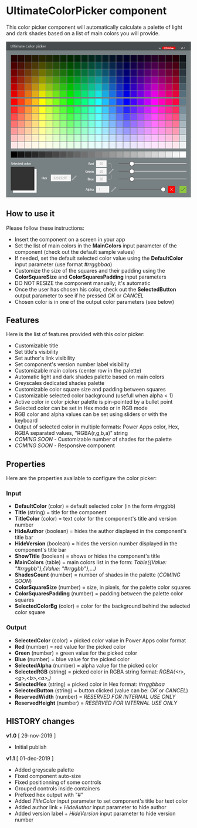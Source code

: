 # UltimateColorPicker component
This color picker component will automatically calculate a palette of light and dark shades based on a list of main colors you will provide.

![UltimateColorPicker](images/UltimateColorPicker.png)

## How to use it
Please follow these instructions:
- Insert the component on a screen in your app
- Set the list of main colors in the **MainColors** input parameter of the component (check out the default sample values)
- If needed, set the default selected color value using the **DefaultColor** input parameter (use format *#rrggbbaa*)
- Customize the size of the squares and their padding using the **ColorSquareSize** and **ColorSquaresPadding** input parameters
- DO NOT RESIZE the component manually; it's automatic
- Once the user has chosen his color, check out the **SelectedButton** output parameter to see if he pressed *OK* or *CANCEL*
- Chosen color is in one of the output color parameters (see below)

## Features
Here is the list of features provided with this color picker:
- Customizable title
- Set title's visibility
- Set author's link visibility
- Set component's version number label visibility
- Customizable main colors (center row in the palette)
- Automatic light and dark shades palette based on main colors
- Greyscales dedicated shades palette
- Customizable color square size and padding between squares
- Customizable selected color background (usefull when alpha < 1)
- Active color in color picker palette is pin-pointed by a bullet point
- Selected color can be set in Hex mode or in RGB mode
- RGB color and alpha values can be set using sliders or with the keyboard
- Output of selected color in multiple formats: Power Apps color, Hex, RGBA separated values, "RGBA(r,g,b,a)" string
- *COMING SOON* - Customizable number of shades for the palette
- *COMING SOON* - Responsive component

## Properties
Here are the properties available to configure the color picker:
### Input
- **DefaultColor** (color) = default selected color (in the form #rrggbb)
- **Title** (string) = title for the component
- **TitleColor** (color) = text color for the component's title and version number
- **HideAuthor** (boolean) = hides the author displayed in the component's title bar
- **HideVersion** (boolean) = hides the version number displayed in the component's title bar
- **ShowTitle** (boolean) = shows or hides the component's title
- **MainColors** (table) = main colors list in the form: *Table({Value: "#rrggbb"},{Value: "#rrggbb"},...)*
- **ShadesCount** (number) = number of shades in the palette (*COMING SOON*)
- **ColorSquareSize** (number) = size, in pixels, for the palette color squares
- **ColorSquaresPadding** (number) = padding between the palette color squares
- **SelectedColorBg** (color) = color for the background behind the selected color square
### Output
- **SelectedColor** (color) = picked color value in Power Apps color format
- **Red** (number) = red value for the picked color
- **Green** (number) = green value for the picked color
- **Blue** (number) = blue value for the picked color
- **SelectedAlpha** (number) = alpha value for the picked color
- **SelectedRGB** (string) = picked color in RGBA string format: *RGBA(&lt;r&gt;,&lt;g&gt;,&lt;b&gt;,&lt;a&gt;,)*
- **SelectedHex** (string) = picked color in Hex format: *#rrggbbaa*
- **SelectedButton** (string) = button clicked (value can be: *OK* or *CANCEL*)
- **ReservedWidth** (number) = *RESERVED FOR INTERNAL USE ONLY*
- **ReservedHeight** (number) = *RESERVED FOR INTERNAL USE ONLY*

## HISTORY changes
**v1.0** [ 29-nov-2019 ]
- Initial publish

**v1.1**  [ 01-dec-2019 ]
- Added greyscale palette
- Fixed component auto-size
- Fixed positionning of some controls
- Grouped controls inside containers
- Prefixed hex output with "#"
- Added *TitleColor* input parameter to set component's title bar text color
- Added author link + *HideAuthor* input parameter to hide author
- Added version label + *HideVersion* input parameter to hide version number
